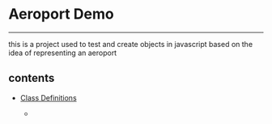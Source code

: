 # Aeroport Demo

---

this is a project used to test and create objects in javascript based on the idea of representing an aeroport

## contents
 - [Class Definitions](./Docs/)

	-